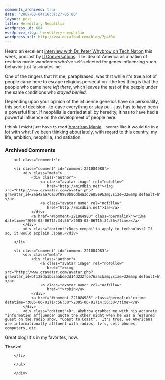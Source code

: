 ```yaml
---
comments_archived: true
date: '2005-03-04T16:38:27-05:00'
layout: post
title: Hereditary Neophilia
wordpress_id: 604
wordpress_slug: hereditary-neophilia
wordpress_url: http://www.decafbad.com/blog/?p=604
---
```

Heard an excellent [interview with Dr. Peter Whybrow on Tech Nation][tn] this week, podcast by [ITConversations][itc].  The idea of America as a nation of restless manic wanderers who've self-selected for genes influencing such behavior just fascinates me.  

  One of the zingers that hit me, paraphrased, was that while it's true a lot of people came here to escape religious persecution--the key thing is that the people who came here *left there*, which leaves the rest of the people under the same conditions who *stayed behind*.  
  
  Depending upon your opinion of the influence genetics have on personality, this sort of decision--to leave everything or stay put--just has to have been a powerful filter.  If neophilia is carried at all by heredity, it has to have had a powerful influence on the development of people here.
  
  I think I might just have to read [American Mania][am]--seems like it would tie in a lot with what I've been thinking about lately, with regard to this country, my life, ambition, neophilia, and satiation.
  
[am]:http://www.amazon.com/exec/obidos/ASIN/0393059944/ref%3Dnosim/rds-20/104-1525140-4583148
[itc]:http://www.itconversations.com/
[tn]:http://www.itconversations.com/shows/detail424.html

<div id="comments" class="comments archived-comments">
            <h3>Archived Comments</h3>
            
        <ul class="comments">
            
        <li class="comment" id="comment-221084980">
            <div class="meta">
                <div class="author">
                    <a class="avatar image" rel="nofollow" 
                       href="http://mindbin.net"><img src="http://www.gravatar.com/avatar.php?gravatar_id=2aa42aa76a10f8980b86dbea3d3e85e9&amp;size=32&amp;default=http://mediacdn.disqus.com/1320279820/images/noavatar32.png"/></a>
                    <a class="avatar name" rel="nofollow" 
                       href="http://mindbin.net">Ian</a>
                </div>
                <a href="#comment-221084980" class="permalink"><time datetime="2005-03-06T15:34:56">2005-03-06T15:34:56</time></a>
            </div>
            <div class="content">Does neophilia apply to technolust? If so, it would explain Japan.</div>
            
        </li>
    
        <li class="comment" id="comment-221084983">
            <div class="meta">
                <div class="author">
                    <a class="avatar image" rel="nofollow" 
                       href=""><img src="http://www.gravatar.com/avatar.php?gravatar_id=bf128da1bceaabde3d14d222fce76aac&amp;size=32&amp;default=http://mediacdn.disqus.com/1320279820/images/noavatar32.png"/></a>
                    <a class="avatar name" rel="nofollow" 
                       href="">robin</a>
                </div>
                <a href="#comment-221084983" class="permalink"><time datetime="2005-06-01T14:56:30">2005-06-01T14:56:30</time></a>
            </div>
            <div class="content">Dr. Whybrow grabbed me with his accurate "information affluence" quote the other night when he was a featured guest on the radio show, "Coast to Coast".  It's true, we Americans are informationally affluent with radios, tv's, cell phones, computers, etc.

Great blog!  It's in my favorites, now.

Thanks!</div>
            
        </li>
    
        </ul>
    
        </div>
    
